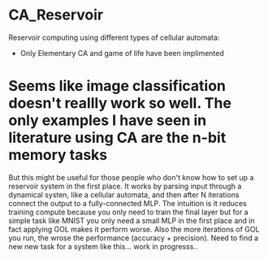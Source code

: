 # CA_Reservoir
Reservoir computing using different types of cellular automata:
- Only Elementary CA and game of life have been implimented

# Seems like image classification doesn't reallly work so well. The only examples I have seen in literature using CA are the n-bit memory tasks


But this might be useful for those people who don't know how to set up a reservoir system in the first place. It works by parsing input through a dynamical systen, like a cellular automata, and then after N iterations connect the output to a fully-connected MLP. The intuition is it reduces training compute because you only need to train the final layer but for a simple task like MNIST you only need a small MLP in the first place and in fact applying GOL makes it perform worse. Also the more iterations of GOL you run, the wrose the performance (accuracy + precision). Need to find a new new task for a system like this... work in progresss..
